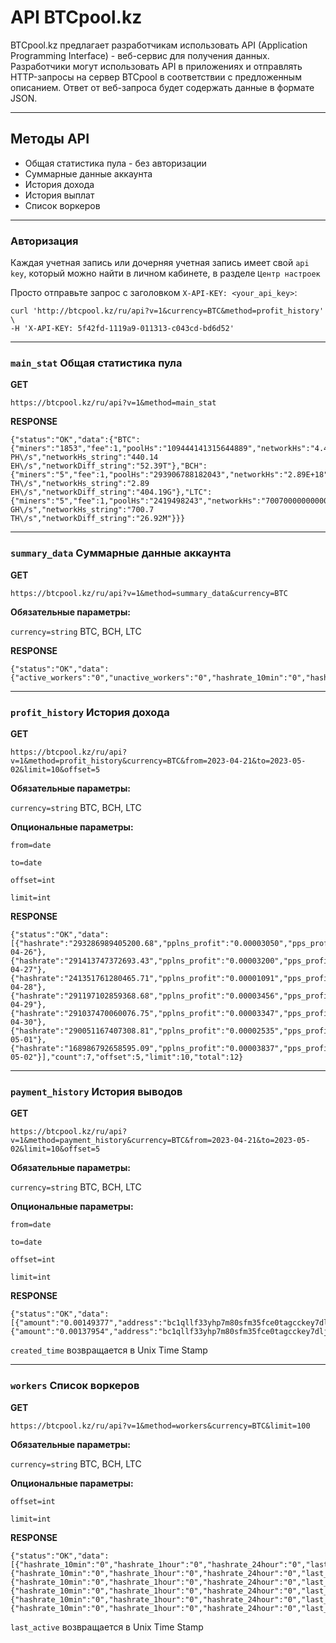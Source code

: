# API BTCpool.kz
BTCpool.kz предлагает разработчикам использовать API (Application Programming Interface) - веб-сервис для получения данных.
Разработчики могут использовать API в приложениях и отправлять HTTP-запросы на сервер BTCpool в соответствии с предложенным описанием.
Ответ от веб-запроса будет содержать данные в формате JSON.

****
## Методы API
* Общая статистика пула - без авторизации
* Суммарные данные аккаунта
* История дохода
* История выплат
* Список воркеров
****

### Авторизация
Каждая учетная запись или дочерняя учетная запись имеет свой `api key`, который можно найти в личном кабинете, в разделе `Центр настроек`

Просто отправьте запрос с заголовком `X-API-KEY: <your_api_key>`:
```
curl 'http://btcpool.kz/ru/api?v=1&currency=BTC&method=profit_history' \
-H 'X-API-KEY: 5f42fd-1119a9-011313-c043cd-bd6d52'
```
****
### `main_stat` Общая статистика пула
**GET**

`https://btcpool.kz/ru/api?v=1&method=main_stat`

**RESPONSE**
```
{"status":"OK","data":{"BTC":{"miners":"1853","fee":1,"poolHs":"109444141315644889","networkHs":"4.4014015804097E+20","networkDiff":"52391178981379","poolHs_string":"109.44 PH\/s","networkHs_string":"440.14 EH\/s","networkDiff_string":"52.39T"},"BCH":{"miners":"5","fee":1,"poolHs":"293906788182043","networkHs":"2.89E+18","networkDiff":"404189587524.26","poolHs_string":"293.91 TH\/s","networkHs_string":"2.89 EH\/s","networkDiff_string":"404.19G"},"LTC":{"miners":"5","fee":1,"poolHs":"2419498243","networkHs":"700700000000000","networkDiff":"26922009.073457","poolHs_string":"2.42 GH\/s","networkHs_string":"700.7 TH\/s","networkDiff_string":"26.92M"}}}
```
****
### `summary_data` Суммарные данные аккаунта
**GET**

`https://btcpool.kz/ru/api?v=1&method=summary_data&currency=BTC`

**Обязательные параметры:**

`currency=string` BTC, BCH, LTC

**RESPONSE**
```
{"status":"OK","data":{"active_workers":"0","unactive_workers":"0","hashrate_10min":"0","hashrate_1hour":"0","hashrate_24hour":"0","balance":"0.00015744"}}
```

****
### `profit_history` История дохода
**GET**

`https://btcpool.kz/ru/api?v=1&method=profit_history&currency=BTC&from=2023-04-21&to=2023-05-02&limit=10&offset=5`

**Обязательные параметры:**

`currency=string` BTC, BCH, LTC

**Опциональные параметры:** 

`from=date`

`to=date`

`offset=int`

`limit=int` 

**RESPONSE**
```
{"status":"OK","data":[{"hashrate":"293286989405200.68","pplns_profit":"0.00003050","pps_profit":"0.00073035","total_profit":"0.00076085","date":"2023-04-26"},{"hashrate":"291413747372693.43","pplns_profit":"0.00003200","pps_profit":"0.00072572","total_profit":"0.00075772","date":"2023-04-27"},{"hashrate":"241351761280465.71","pplns_profit":"0.00001091","pps_profit":"0.00060104","total_profit":"0.00061195","date":"2023-04-28"},{"hashrate":"291197102859368.68","pplns_profit":"0.00003456","pps_profit":"0.00072518","total_profit":"0.00075974","date":"2023-04-29"},{"hashrate":"291037470060076.75","pplns_profit":"0.00003347","pps_profit":"0.00072479","total_profit":"0.00075826","date":"2023-04-30"},{"hashrate":"290051167407308.81","pplns_profit":"0.00002535","pps_profit":"0.00072229","total_profit":"0.00074764","date":"2023-05-01"},{"hashrate":"168986792658595.09","pplns_profit":"0.00003837","pps_profit":"0.00042082","total_profit":"0.00045919","date":"2023-05-02"}],"count":7,"offset":5,"limit":10,"total":12}
```

****
### `payment_history` История выводов
**GET**

`https://btcpool.kz/ru/api?v=1&method=payment_history&currency=BTC&from=2023-04-21&to=2023-05-02&limit=10&offset=5`

**Обязательные параметры:**

`currency=string` BTC, BCH, LTC

**Опциональные параметры:** 

`from=date`

`to=date`

`offset=int`

`limit=int` 

**RESPONSE**
```
{"status":"OK","data":[{"amount":"0.00149377","address":"bc1qllf33yhp7m80sfm35fce0tagcckey7dljauwd5","tx":"7f37726aca676a11ae30277d1a12bfec761f3523dc64c151abe2ec7d410c36fb","created_time":"1683017935","payment_id":"38518124"},{"amount":"0.00137954","address":"bc1qllf33yhp7m80sfm35fce0tagcckey7dljauwd5","tx":"398e02bff83a6e71df32516ac584314fd234e00e479274df8d6b46265c93286d","created_time":"1682845283","payment_id":"38409239"}],"count":2,"offset":0,"limit":2,"total":11}
```
`created_time` возвращается в Unix Time Stamp

****

### `workers` Список воркеров
**GET**

`https://btcpool.kz/ru/api?v=1&method=workers&currency=BTC&limit=100`

**Обязательные параметры:**

`currency=string` BTC, BCH, LTC

**Опциональные параметры:** 

`offset=int`

`limit=int` 

**RESPONSE**
```
{"status":"OK","data":[{"hashrate_10min":"0","hashrate_1hour":"0","hashrate_24hour":"0","last_active":"1681255059","reject_rate":"0.00000000","worker_id":"24032703","worker_name":"worker1","worker_status":"0"},{"hashrate_10min":"0","hashrate_1hour":"0","hashrate_24hour":"0","last_active":"1683024000","reject_rate":"0.00000000","worker_id":"23890575","worker_name":"6094","worker_status":"0"},{"hashrate_10min":"0","hashrate_1hour":"0","hashrate_24hour":"0","last_active":"1683024000","reject_rate":"0.00000000","worker_id":"23890172","worker_name":"897","worker_status":"0"},{"hashrate_10min":"0","hashrate_1hour":"0","hashrate_24hour":"0","last_active":"1683024000","reject_rate":"0.00000000","worker_id":"23890171","worker_name":"8d77","worker_status":"0"},{"hashrate_10min":"0","hashrate_1hour":"0","hashrate_24hour":"0","last_active":"1683024000","reject_rate":"0.00000000","worker_id":"23890170","worker_name":"1x5","worker_status":"0"},{"hashrate_10min":"0","hashrate_1hour":"0","hashrate_24hour":"0","last_active":"1683024000","reject_rate":"0.00000000","worker_id":"23890169","worker_name":"9be6","worker_status":"0"}],"count":6,"offset":0,"limit":100,"total":6}
```

`last_active` возвращается в Unix Time Stamp
